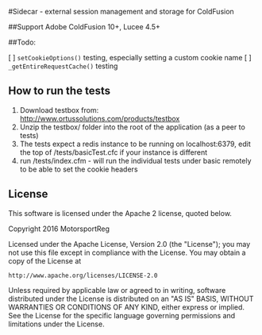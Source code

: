 
#Sidecar - external session management and storage for ColdFusion

##Support
Adobe ColdFusion 10+, Lucee 4.5+

##Todo:

[ ] `setCookieOptions()` testing, especially setting a custom cookie name
[ ] `_getEntireRequestCache()` testing

## How to run the tests

1. Download testbox from: http://www.ortussolutions.com/products/testbox
2. Unzip the testbox/ folder into the root of the application (as a peer to tests)
3. The tests expect a redis instance to be running on localhost:6379, edit the top of /tests/basicTest.cfc if your instance is different
3. run /tests/index.cfm - will run the individual tests under basic remotely to be able to set the cookie headers

## License

This software is licensed under the Apache 2 license, quoted below.

Copyright 2016 MotorsportReg

Licensed under the Apache License, Version 2.0 (the "License"); you may not
use this file except in compliance with the License. You may obtain a copy of
the License at

    http://www.apache.org/licenses/LICENSE-2.0

Unless required by applicable law or agreed to in writing, software
distributed under the License is distributed on an "AS IS" BASIS, WITHOUT
WARRANTIES OR CONDITIONS OF ANY KIND, either express or implied. See the
License for the specific language governing permissions and limitations under
the License.
